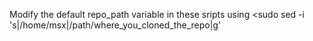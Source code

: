 Modify the default repo_path variable in these sripts using <sudo sed -i 's|/home/msx|/path/where_you_cloned_the_repo|g'

